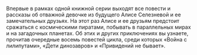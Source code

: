 <!--2017-02-16 19:21:35-->
Впервые в рамках одной книжной серии выходят все повести и рассказы об отважной девочке из будущего Алисе Селезневой и ее замечательных друзьях.
        На этот раз Алисе и ее друзьям предстоит сражаться с космическими пиратами, побывать в параллельных мирах и на загадочных планетах. Об этих и других приключениях вы узнаете, прочитав очередные восемь повестей цикла, среди которых «Война с лилипутами», «Дети динозавров» и «Привидений не бывает».